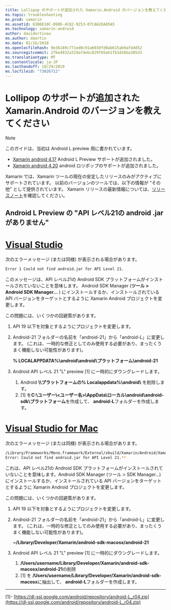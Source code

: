```yaml
---
title: Lollipop のサポートが追加された Xamarin.Android のバージョンを教えてください
ms.topic: troubleshooting
ms.prod: xamarin
ms.assetid: 63B6E10C-098D-4C82-9253-07CA62EA85A5
ms.technology: xamarin-android
author: davidortinau
ms.author: daortin
ms.date: 02/16/2018
ms.openlocfilehash: 9e36189c771ed0c91a6030fd0ab615ab9af4dd52
ms.sourcegitcommit: 2fbe4932a319af4ebc829f65eb1fb1816ba305d3
ms.translationtype: MT
ms.contentlocale: ja-JP
ms.lasthandoff: 10/29/2019
ms.locfileid: "73026712"
---
```

# <a name="what-version-of-xamarinandroid-added-lollipop-support"></a>Lollipop のサポートが追加された Xamarin.Android のバージョンを教えてください

> [!NOTE]
> このガイドは、当初は Android L preview 用に書かれています。

- [Xamarin android 4.17](https://github.com/xamarin/release-notes-archive/blob/master/release-notes/android/xamarin.android_4/xamarin.android_4.17/index.md) Android L Preview サポートが追加されました。
- [Xamarin android 4.20](https://github.com/xamarin/release-notes-archive/blob/master/release-notes/android/xamarin.android_4/xamarin.android_4.20/index.md) android ロリポップのサポートが追加されました。

Xamarin では、Xamarin ツールの現在の安定したリリースのみがアクティブにサポートされています。 以前のバージョンのツールでは、以下の情報が "その他" として提供されています。 Xamarin リリースの最新情報については、[リリースノート](https://docs.microsoft.com/xamarin/whats-new/#product-release-notes)を確認してください。

## <a name="missing-androidjar-for-api-level-21-in-android-l-preview"></a>Android L Preview の "API レベル21の android .jar がありません"

# <a name="visual-studiotabwindows"></a>[Visual Studio](#tab/windows)

次のエラーメッセージ (または同様) が表示される場合があります。

```cmd
Error 1 Could not find android.jar for API Level 21.
```

このメッセージは、API レベル21の Android SDK プラットフォームがインストールされていないことを意味します。 Android SDK Manager (**ツール > Android SDK Manager...** ) にインストールするか、インストールされている API バージョンをターゲットとするように Xamarin Android プロジェクトを変更します。

この問題には、いくつかの回避策があります。

1. API 19 以下を対象とするようにプロジェクトを変更します。

2. Android-21 フォルダーの名前を「android-21」から「android-L」に変更します。 (これは、一時的な修正としてのみ使用する必要があり、まったくうまく機能しない可能性があります)。

   **% LOCALAPPDATA%\\android\\android\\プラットフォーム\\android-21**

3. Android API レベル 21 "L" preview [1] に一時的にダウングレードします。

    1. Android **\\\\プラットフォームの% Localappdata%\\android\\** を削除します。 
    2. [1] を**C:\\ユーザー\\&lt;ユーザー名&gt;\\AppData\\ローカル\\android\\android-sdk\\プラットフォーム**を作成して、 **android-L**フォルダーを作成します。

# <a name="visual-studio-for-mactabmacos"></a>[Visual Studio for Mac](#tab/macos)

次のエラーメッセージ (または同様) が表示される場合があります。

```bash
/Library/Frameworks/Mono.framework/External/xbuild/Xamarin/Android/Xamarin.Android.Common.targets: 
Error: Could not find android.jar for API Level 21.**
```

これは、API レベル21の Android SDK プラットフォームがインストールされていないことを意味します。Android SDK Manager (ツール > SDK Manager...) にインストールするか、インストールされている API バージョンをターゲットとするように Xamarin Android プロジェクトを変更します。

この問題には、いくつかの回避策があります。

1. API 19 以下を対象とするようにプロジェクトを変更します。

2. Android-21 フォルダーの名前を「android-21」から「android-L」に変更します。 (これは、一時的な修正としてのみ使用する必要があり、まったくうまく機能しない可能性があります)。

   **~/Library/Developer/Xamarin/android-sdk-macosx/android-21**

3. Android API レベル 21 "L" preview [1] に一時的にダウングレードします。

    1. **/Users/username/Library/Developer/Xamarin/android-sdk-macosx/android-21**の削除
    2. [1] を **/Users/username/Library/Developer/Xamarin/android-sdk-macosx**に抽出して、 **android-L**フォルダーを作成します。

-----

[1]- [https://dl-ssl.google.com/android/repository/android-L_r04.zip](https://dl-ssl.google.com/android/repository/android-L_r04.zip)
